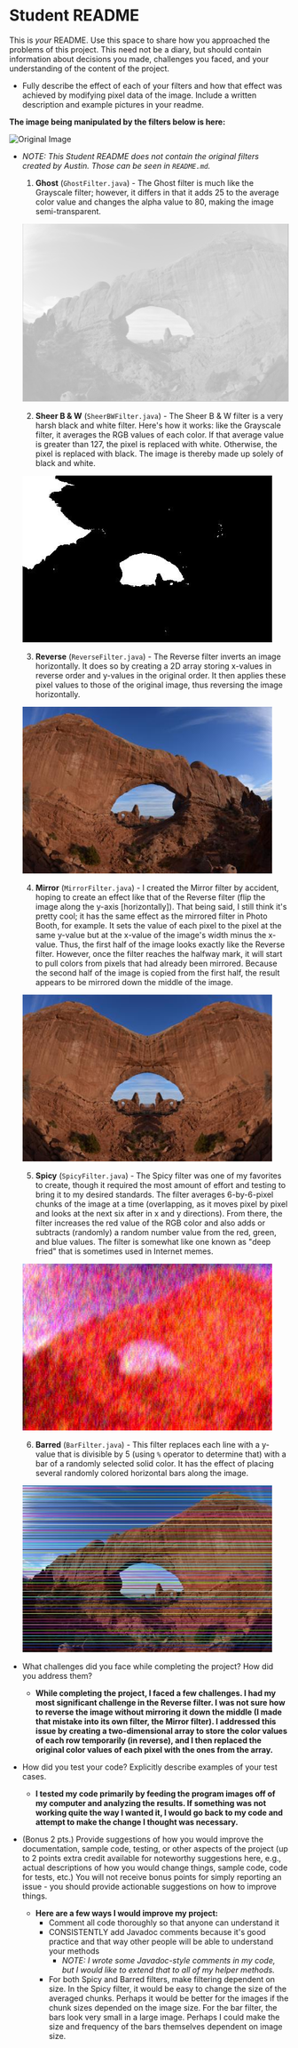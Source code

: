 
# Student README

This is _your_ README. Use this space to share how you approached the problems of this project. This need not be a diary, but should contain information about decisions you made, challenges you faced, and your understanding of the content of the project. 

- Fully describe the effect of each of your filters and how that effect was achieved by modifying pixel data of the image. Include a written description and example pictures in your readme. 

**The image being manipulated by the filters below is here:**

![Original Image](resources/arch_tiny.jpg "Original")

- _NOTE: This Student README does not contain the original filters created by Austin. Those can be seen in `README.md`._
	1. **Ghost** (`GhostFilter.java`) - The Ghost filter is much like the Grayscale filter; however, it differs in that it adds 25 to the average color value and changes the alpha value to 80, making the image semi-transparent.
	
	![Image with Ghost filter](resources/arch_tiny_png_Ghost.png "Ghost")
	
	2. **Sheer B & W** (`SheerBWFilter.java`) - The Sheer B & W filter is a very harsh black and white filter. Here's how it works: like the Grayscale filter, it averages the RGB values of each color. If that average value is greater than 127, the pixel is replaced with white. Otherwise, the pixel is replaced with black. The image is thereby made up solely of black and white.
	
	![Image with Sheer B & W Filter](resources/arch_tiny_SheerBW.jpg "Sheer B & W")
	
	3. **Reverse** (`ReverseFilter.java`) - The Reverse filter inverts an image horizontally. It does so by creating a 2D array storing x-values in reverse order and y-values in the original order. It then applies these pixel values to those of the original image, thus reversing the image horizontally.
	
	![Image with Reverse Filter](resources/arch_tiny_Reverse.jpg "Reverse")
	
	4. **Mirror** (`MirrorFilter.java`) - I created the Mirror filter by accident, hoping to create an effect like that of the Reverse filter (flip the image along the y-axis [horizontally]). That being said, I still think it's pretty cool; it has the same effect as the mirrored filter in Photo Booth, for example. It sets the value of each pixel to the pixel at the same y-value but at the x-value of the image's width minus the x-value. Thus, the first half of the image looks exactly like the Reverse filter. However, once the filter reaches the halfway mark, it will start to pull colors from pixels that had already been mirrored. Because the second half of the image is copied from the first half, the result appears to be mirrored down the middle of the image.
	
	![Image with Mirror Filter](resources/arch_tiny_Mirror.jpg "Mirrored")
	
	5. **Spicy** (`SpicyFilter.java`) - The Spicy filter was one of my favorites to create, though it required the most amount of effort and testing to bring it to my desired standards. The filter averages 6-by-6-pixel chunks of the image at a time (overlapping, as it moves pixel by pixel and looks at the next six after in x and y directions). From there, the filter increases the red value of the RGB color and also adds or subtracts (randomly) a random number value from the red, green, and blue values. The filter is somewhat like one known as "deep fried" that is sometimes used in Internet memes.
	
	![Image with Spicy Filter](resources/arch_tiny_Spicy.jpg "Spicy")
	
	6. **Barred** (`BarFilter.java`) - This filter replaces each line with a y-value that is divisible by 5 (using `%` operator to determine that) with a bar of a randomly selected solid color. It has the effect of placing several randomly colored horizontal bars along the image.
	
	![Image with Barred Filter](resources/arch_tiny_Barred.jpg "Barred")
	
- What challenges did you face while completing the project? How did you address them?  
	- **While completing the project, I faced a few challenges. I had my most significant challenge in the Reverse filter. I was not sure how to reverse the image without mirroring it down the middle (I made that mistake into its own filter, the Mirror filter). I addressed this issue by creating a two-dimensional array to store the color values of each row temporarily (in reverse), and I then replaced the original color values of each pixel with the ones from the array.**
- How did you test your code? Explicitly describe examples of your test cases. 
	- **I tested my code primarily by feeding the program images off of my computer and analyzing the results. If something was not working quite the way I wanted it, I would go back to my code and attempt to make the change I thought was necessary.**
- (Bonus 2 pts.) Provide suggestions of how you would improve the documentation, sample code, testing, or other aspects of the project (up to 2 points extra credit available for noteworthy suggestions here, e.g., actual descriptions of how you would change things, sample code, code for tests, etc.) You will not receive bonus points for simply reporting an issue - you should provide actionable suggestions on how to improve things.
	- **Here are a few ways I would improve my project:**
		- Comment all code thoroughly so that anyone can understand it
		- CONSISTENTLY add Javadoc comments because it's good practice and that way other people will be able to understand your methods
			- _NOTE: I wrote some Javadoc-style comments in my code, but I would like to extend that to all of my helper methods._
		- For both Spicy and Barred filters, make filtering dependent on size. In the Spicy filter, it would be easy to change the size of the averaged chunks. Perhaps it would be better for the images if the chunk sizes depended on the image size. For the bar filter, the bars look very small in a large image. Perhaps I could make the size and frequency of the bars themselves dependent on image size.
